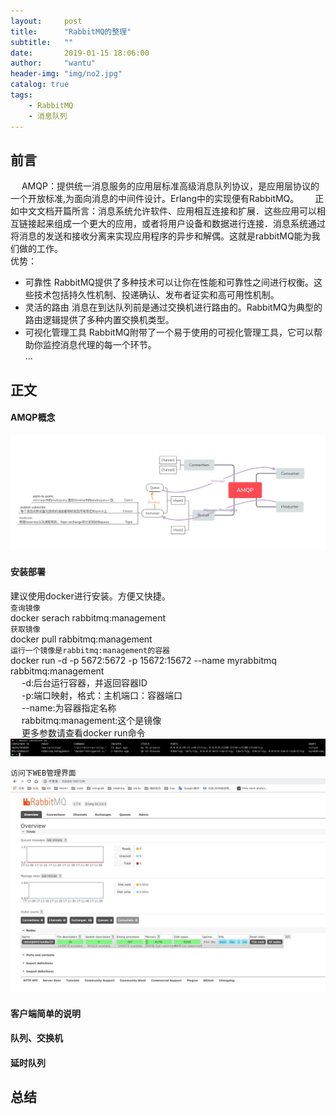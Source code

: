 ```yaml
---
layout:     post
title:      "RabbitMQ的整理"
subtitle:   ""
date:       2019-01-15 18:06:00
author:     "wantu"
header-img: "img/no2.jpg"
catalog: true
tags:
    - RabbitMQ
    - 消息队列
---
```

## 前言
&nbsp;&#8195;AMQP：提供统一消息服务的应用层标准高级消息队列协议，是应用层协议的一个开放标准,为面向消息的中间件设计。Erlang中的实现便有RabbitMQ。
&nbsp;&#8195; 正如中文文档开篇所言：消息系统允许软件、应用相互连接和扩展．这些应用可以相互链接起来组成一个更大的应用，或者将用户设备和数据进行连接．消息系统通过将消息的发送和接收分离来实现应用程序的异步和解偶。这就是rabbitMQ能为我们做的工作。<br>
优势：<br>
* 可靠性 RabbitMQ提供了多种技术可以让你在性能和可靠性之间进行权衡。这些技术包括持久性机制、投递确认、发布者证实和高可用性机制。<br>
* 灵活的路由 消息在到达队列前是通过交换机进行路由的。RabbitMQ为典型的路由逻辑提供了多种内置交换机类型。<br>
* 可视化管理工具 RabbitMQ附带了一个易于使用的可视化管理工具，它可以帮助你监控消息代理的每一个环节。<br>
...<br>

## 正文
#### AMQP概念
![基本概念联系图](/img/AMQP.jpg)
#### 安装部署
建议使用docker进行安装。方便又快捷。<br>
`查询镜像`<br>
docker serach rabbitmq:management<br>
`获取镜像`<br>
docker pull rabbitmq:management<br>
`运行一个镜像是rabbitmq:management的容器`<br>
docker run -d -p 5672:5672 -p 15672:15672 --name myrabbitmq rabbitmq:management<br>
&nbsp;&#8195;-d:后台运行容器，并返回容器ID<br>
&nbsp;&#8195;-p:端口映射，格式：主机端口：容器端口<br>
&nbsp;&#8195;--name:为容器指定名称<br>
&nbsp;&#8195;rabbitmq:management:这个是镜像<br>
&nbsp;&#8195;更多参数请查看docker run命令<br>
![看下](/img/rabbitmq-no1.jpg)

`访问下WEB管理界面`<br>
![WEB管理界面](/img/rabbitmq-no2.jpg)
#### 客户端简单的说明
<!-- 显示当前用户有权访问的所有虚拟主机的对象总数 -->

#### 队列、交换机

#### 延时队列

## 总结
